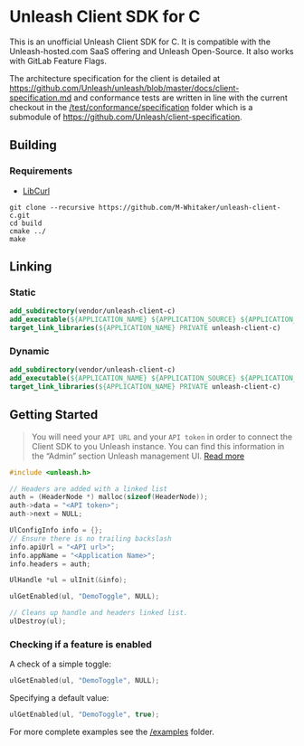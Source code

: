 # Unleash Client SDK for C

This is an unofficial Unleash Client SDK for C. 
It is compatible with the Unleash-hosted.com SaaS offering and Unleash Open-Source. 
It also works with GitLab Feature Flags.

The architecture specification for the client is detailed at 
https://github.com/Unleash/unleash/blob/master/docs/client-specification.md 
and conformance tests are written in line with the current checkout in the 
[/test/conformance/specification](/test/conformance/specification) folder 
which is a submodule of https://github.com/Unleash/client-specification.

## Building

### Requirements
- [LibCurl](https://curl.se/libcurl/)

```commandline
git clone --recursive https://github.com/M-Whitaker/unleash-client-c.git
cd build
cmake ../
make
```

## Linking

### Static
```cmake
add_subdirectory(vendor/unleash-client-c)
add_executable(${APPLICATION_NAME} ${APPLICATION_SOURCE} ${APPLICATION_HEADERS})
target_link_libraries(${APPLICATION_NAME} PRIVATE unleash-client-c)
```

### Dynamic
```cmake
add_subdirectory(vendor/unleash-client-c)
add_executable(${APPLICATION_NAME} ${APPLICATION_SOURCE} ${APPLICATION_HEADERS})
target_link_libraries(${APPLICATION_NAME} PRIVATE unleash-client-c)
```

## Getting Started

> You will need your `API URL` and your `API token` in order to connect the Client SDK to you Unleash instance. You can find this information in the “Admin” section Unleash management UI. [Read more](../user_guide/api-token)

```C
#include <unleash.h>

// Headers are added with a linked list
auth = (HeaderNode *) malloc(sizeof(HeaderNode));
auth->data = "<API token>";
auth->next = NULL;

UlConfigInfo info = {};
// Ensure there is no trailing backslash
info.apiUrl = "<API url>";
info.appName = "<Application Name>";
info.headers = auth;

UlHandle *ul = ulInit(&info);

ulGetEnabled(ul, "DemoToggle", NULL);

// Cleans up handle and headers linked list.
ulDestroy(ul);
```

### Checking if a feature is enabled

A check of a simple toggle:

```C
ulGetEnabled(ul, "DemoToggle", NULL);
```

Specifying a default value:

```C
ulGetEnabled(ul, "DemoToggle", true);
```

For more complete examples see the [/examples](/examples) folder.
